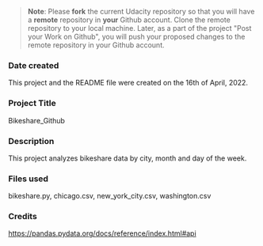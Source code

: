 >**Note**: Please **fork** the current Udacity repository so that you will have a **remote** repository in **your** Github account. Clone the remote repository to your local machine. Later, as a part of the project "Post your Work on Github", you will push your proposed changes to the remote repository in your Github account.

### Date created
This project and the README file were created on the 16th of April, 2022.

### Project Title
Bikeshare_Github

### Description
This project analyzes bikeshare data by city, month and day of the week.

### Files used
bikeshare.py, chicago.csv, new_york_city.csv, washington.csv

### Credits
https://pandas.pydata.org/docs/reference/index.html#api
